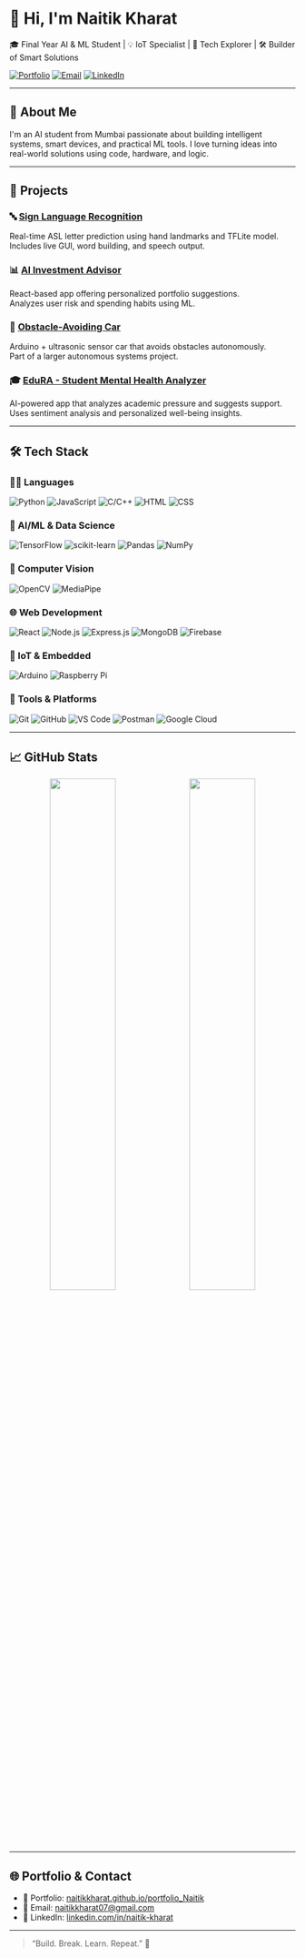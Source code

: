 # 👋 Hi, I'm Naitik Kharat

🎓 Final Year AI & ML Student | 💡 IoT Specialist | 🧠 Tech Explorer | 🛠️ Builder of Smart Solutions

[![Portfolio](https://img.shields.io/badge/Portfolio-Visit-blue?style=for-the-badge&logo=github)](https://naitikkharat.github.io/portfolio_Naitik/)
[![Email](https://img.shields.io/badge/Email-naitikkharat07@gmail.com-red?style=for-the-badge&logo=gmail)](mailto:naitikkharat@gmail.com)
[![LinkedIn](https://img.shields.io/badge/LinkedIn-Connect-blue?style=for-the-badge&logo=linkedin)](https://linkedin.com/in/naitik-kharat)

---

## 🧠 About Me

I'm an AI student from Mumbai passionate about building intelligent systems, smart devices, and practical ML tools. I love turning ideas into real-world solutions using code, hardware, and logic.

---

## 🚀 Projects

### 🔤 [Sign Language Recognition](https://github.com/NaitikKharat/ASL_Recognition)  
Real-time ASL letter prediction using hand landmarks and TFLite model.  
Includes live GUI, word building, and speech output.

### 📊 [AI Investment Advisor](https://github.com/NaitikKharat/Investment-Adviser)  
React-based app offering personalized portfolio suggestions.  
Analyzes user risk and spending habits using ML.

### 🚗 [Obstacle-Avoiding Car](https://github.com/NaitikKharat/Obstacle-Avoiding-Car)  
Arduino + ultrasonic sensor car that avoids obstacles autonomously.  
Part of a larger autonomous systems project.

### 🎓 [EduRA - Student Mental Health Analyzer](https://github.com/NaitikKharat/EduRA)  
AI-powered app that analyzes academic pressure and suggests support.  
Uses sentiment analysis and personalized well-being insights.

---

## 🛠️ Tech Stack

### 👨‍💻 Languages  
![Python](https://img.shields.io/badge/Python-3776AB?style=flat-square&logo=python&logoColor=white)
![JavaScript](https://img.shields.io/badge/JavaScript-F7DF1E?style=flat-square&logo=javascript&logoColor=black)
![C/C++](https://img.shields.io/badge/C/C++-00599C?style=flat-square&logo=c&logoColor=white)
![HTML](https://img.shields.io/badge/HTML-E34F26?style=flat-square&logo=html5&logoColor=white)
![CSS](https://img.shields.io/badge/CSS-1572B6?style=flat-square&logo=css3&logoColor=white)

### 🤖 AI/ML & Data Science  
![TensorFlow](https://img.shields.io/badge/TensorFlow-FF6F00?style=flat-square&logo=tensorflow&logoColor=white)
![scikit-learn](https://img.shields.io/badge/Scikit--Learn-F7931E?style=flat-square&logo=scikit-learn&logoColor=white)
![Pandas](https://img.shields.io/badge/Pandas-150458?style=flat-square&logo=pandas&logoColor=white)
![NumPy](https://img.shields.io/badge/NumPy-013243?style=flat-square&logo=numpy&logoColor=white)

### 🧠 Computer Vision  
![OpenCV](https://img.shields.io/badge/OpenCV-5C3EE8?style=flat-square&logo=opencv&logoColor=white)
![MediaPipe](https://img.shields.io/badge/MediaPipe-FF6F00?style=flat-square&logo=mediapipe&logoColor=white)

### 🌐 Web Development  
![React](https://img.shields.io/badge/React-20232A?style=flat-square&logo=react&logoColor=61DAFB)
![Node.js](https://img.shields.io/badge/Node.js-339933?style=flat-square&logo=node.js&logoColor=white)
![Express.js](https://img.shields.io/badge/Express.js-000000?style=flat-square&logo=express&logoColor=white)
![MongoDB](https://img.shields.io/badge/MongoDB-47A248?style=flat-square&logo=mongodb&logoColor=white)
![Firebase](https://img.shields.io/badge/Firebase-FFCA28?style=flat-square&logo=firebase&logoColor=black)

### 🔌 IoT & Embedded  
![Arduino](https://img.shields.io/badge/Arduino-00979D?style=flat-square&logo=arduino&logoColor=white)
![Raspberry Pi](https://img.shields.io/badge/Raspberry%20Pi-C51A4A?style=flat-square&logo=raspberry-pi&logoColor=white)

### 🧰 Tools & Platforms  
![Git](https://img.shields.io/badge/Git-F05032?style=flat-square&logo=git&logoColor=white)
![GitHub](https://img.shields.io/badge/GitHub-181717?style=flat-square&logo=github&logoColor=white)
![VS Code](https://img.shields.io/badge/VSCode-007ACC?style=flat-square&logo=visual-studio-code&logoColor=white)
![Postman](https://img.shields.io/badge/Postman-FF6C37?style=flat-square&logo=postman&logoColor=white)
![Google Cloud](https://img.shields.io/badge/Google%20Cloud-4285F4?style=flat-square&logo=google-cloud&logoColor=white)

---

## 📈 GitHub Stats

<p align="center">
  <img src="https://github-readme-stats.vercel.app/api?username=NaitikKharat&show_icons=true&theme=tokyonight" width="48%" />
  <img src="https://github-readme-streak-stats.herokuapp.com/?user=NaitikKharat&theme=tokyonight" width="48%" />
</p>

---

## 🌐 Portfolio & Contact

- 🧠 Portfolio: [naitikkharat.github.io/portfolio_Naitik](https://naitikkharat.github.io/portfolio_Naitik/)
- 📧 Email: [naitikkharat07@gmail.com](mailto:naitikkharat@gmail.com)
- 🔗 LinkedIn: [linkedin.com/in/naitik-kharat](https://linkedin.com/in/naitik-kharat)

---

> “Build. Break. Learn. Repeat.” 🚀  

